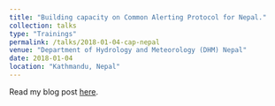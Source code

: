 ```yaml
---
title: "Building capacity on Common Alerting Protocol for Nepal."
collection: talks
type: "Trainings"
permalink: /talks/2018-01-04-cap-nepal
venue: "Department of Hydrology and Meteorology (DHM) Nepal"
date: 2018-01-04
location: "Kathmandu, Nepal"
---
```


Read my blog post [here](https://sahanafoundation.org/building-capacity-on-common-alerting-protocol-for-nepal/).

